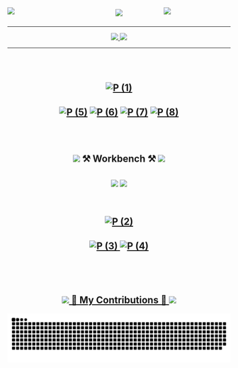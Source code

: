 <h2 align="center">
    <img align="left" src="https://user-images.githubusercontent.com/65187002/144930161-2f783401-8d27-4fdf-a2f7-cc0ba32f1f1f.gif" width="30%" style="display:inline;">
    <img align="right" src="https://user-images.githubusercontent.com/65187002/144930161-2f783401-8d27-4fdf-a2f7-cc0ba32f1f1f.gif" width="30%" style="display:inline;">
    <img src="https://readme-typing-svg.herokuapp.com/?font=Righteous&size=35&center=true&vCenter=true&width=500&height=70&duration=4000&lines=🎬+It's+nice+to+meet+you+here.+✨;" />
</h2>

***

<div align="center"> 
  <a href="mailto:marcin.chudy.office@gmail.com">
    <img src="https://img.shields.io/badge/Gmail-333333?style=for-the-badge&logo=gmail&logoColor=red" />
  </a>
  <a href="https://www.linkedin.com/in/marcin-chudy-67817b69/" target="_blank">
    <img src="https://img.shields.io/badge/LinkedIn-0077B5?style=for-the-badge&logo=linkedin&logoColor=white" target="_blank" />
  </a>
</div>

***



<br>
<br>



<h2 align="center"><a data-flickr-embed="true" href="https://www.flickr.com/photos/144424911@N02/53914041900/in/album-72177720319428108/" title="P (1)">
<img src="https://live.staticflickr.com/65535/53914041900_70d53bfa77_z.jpg" width="640" height="125" alt="P (1)"/></a></h2>

<h2 align="center"><a data-flickr-embed="true" href="https://www.flickr.com/photos/144424911@N02/53947048867/in/album-72177720319428108" title="P (5)"><img src="https://live.staticflickr.com/65535/53947048867_d2eee126e7_w.jpg" width="151" height="320" alt="P (5)"/></a>
<a data-flickr-embed="true" href="https://www.flickr.com/photos/144424911@N02/53948206298/in/album-72177720319428108/" title="P (6)"><img src="https://live.staticflickr.com/65535/53948206298_17163eac33_w.jpg" width="151" height="320" alt="P (6)"/></a>
<a data-flickr-embed="true" href="https://www.flickr.com/photos/144424911@N02/53947047637/in/album-72177720319428108/" title="P (7)"><img src="https://live.staticflickr.com/65535/53947047637_d96b74ab6a_w.jpg" width="151" height="320" alt="P (7)"/></a>
<a data-flickr-embed="true" href="https://www.flickr.com/photos/144424911@N02/53947047387/in/album-72177720319428108/" title="P (8)"><img src="https://live.staticflickr.com/65535/53947047387_f2030a8a93_w.jpg" width="151" height="320" alt="P (8)"/></a>
</h2>



<br>
<br>



<h2 align="center">
<img src="https://github.com/devlancer-lucas/devlancer-lucas/blob/main/code.gif" height="20"/>
⚒️ Workbench ⚒️
<img src="https://github.com/devlancer-lucas/devlancer-lucas/blob/main/code.gif" height="20"/>
</h2>
<br/>
<div align="center">
    <img src="https://skillicons.dev/icons?i=git,github,java,javascript,spring,hibernate,bootstrap,html,css" />
    <img src="https://skillicons.dev/icons?i=docker,mongodb,mysql,postman,maven,markdown" /><br>
</div>
    


<br>
<br>



<h2 align="center">
<a data-flickr-embed="true" href="https://www.flickr.com/photos/144424911@N02/53914049505/in/album-72177720319428108/" title="P (2)"><img src="https://live.staticflickr.com/65535/53914049505_964f709f01_w.jpg" width="264" height="400" alt="P (2)"/></a>
</h2>

<h2 align="center">
<a data-flickr-embed="true" href="https://www.flickr.com/photos/144424911@N02/53913327324/in/album-72177720319428108/"><img src="https://live.staticflickr.com/65535/53913327324_328cf79ee7_q.jpg" width="320" height="168" alt="P (3)"/>
<a data-flickr-embed="true" href="https://www.flickr.com/photos/144424911@N02/53912090042/in/album-72177720319428108/" title="P (4)"><img src="https://live.staticflickr.com/65535/53912090042_c5d3bb2fe3_n.jpg" width="320" height="164" alt="P (4)"/>
</h2>



<br>
<br>



<div align="center">
<br>
<h2>
<img src="https://github.com/devlancer-lucas/devlancer-lucas/blob/main/code.gif" height="20"/>
🐍 My Contributions 🐍
<img src="https://github.com/devlancer-lucas/devlancer-lucas/blob/main/code.gif" height="20"/>
</h2>
  <img alt="snake eating my contributions" src="https://raw.githubusercontent.com/salesp07/salesp07/output/github-contribution-grid-snake.svg" />

<br/><br/><br/>
</div>



<!--
**itllsendamsg/itllsendamsg** is a ✨ _special_ ✨ repository because its `README.md` (this file) appears on your GitHub profile.

Here are some ideas to get you started:

- 🔭 I’m currently working on ...
- 🌱 I’m currently learning ...
- 👯 I’m looking to collaborate on ...
- 🤔 I’m looking for help with ...
- 💬 Ask me about ...
- 📫 How to reach me: ...
- 😄 Pronouns: ...
- ⚡ Fun fact: ...
-->

